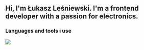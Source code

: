 ## Hi, I'm Łukasz Leśniewski. I'm a frontend developer with a passion for electronics.

### Languages and tools i use

<img src="https://cdn.jsdelivr.net/gh/devicons/devicon@latest/icons/css3/css3-original.svg" />
          
<!--
**lukasRevol/lukasRevol** is a ✨ _special_ ✨ repository because its `README.md` (this file) appears on your GitHub profile.

Here are some ideas to get you started:

- 🔭 I’m currently working on ...
- 🌱 I’m currently learning ...
- 👯 I’m looking to collaborate on ...
- 🤔 I’m looking for help with ...
- 💬 Ask me about ...
- 📫 How to reach me: ...
- 😄 Pronouns: ...
- ⚡ Fun fact: ...
-->
